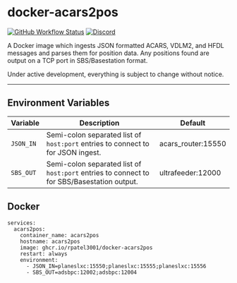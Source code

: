 # docker-acars2pos
[![GitHub Workflow Status](https://img.shields.io/github/workflow/status/rpatel3001/docker-acars2pos/Build%20and%20deploy%20to%20ghcr.io)](https://github.com/rpatel3001/docker-acars2pos/actions/workflows/deploy.yml)
[![Discord](https://img.shields.io/discord/734090820684349521)](https://discord.gg/sTf9uYF)

A Docker image which ingests JSON formatted ACARS, VDLM2, and HFDL messages and parses them for position data. Any positions found are output on a TCP port in SBS/Basestation format.

Under active development, everything is subject to change without notice.

---

## Environment Variables

| Variable | Description | Default |
|----------|-------------|---------|
| `JSON_IN` | Semi-colon separated list of `host:port` entries to connect to for JSON ingest. | acars_router:15550 |
| `SBS_OUT` | Semi-colon separated list of `host:port` entries to connect to for SBS/Basestation output. | ultrafeeder:12000 |

## Docker

```
services:
  acars2pos:
    container_name: acars2pos
    hostname: acars2pos
    image: ghcr.io/rpatel3001/docker-acars2pos
    restart: always
    environment:
      - JSON_IN=planeslxc:15550;planeslxc:15555;planeslxc:15556
      - SBS_OUT=adsbpc:12002;adsbpc:12004
```
